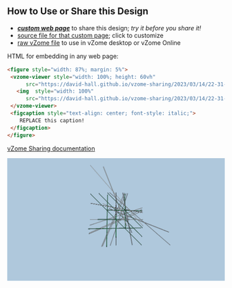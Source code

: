 
## How to Use or Share this Design

 - [***custom web page***][post] to share this design; *try it before you share it!*
 - [source file for that custom page][source]; click to customize
 - [raw vZome file][raw] to use in vZome desktop or vZome Online
 
 HTML for embedding in any web page:
 ```html
<figure style="width: 87%; margin: 5%">
  <vzome-viewer style="width: 100%; height: 60vh"
       src="https://david-hall.github.io/vzome-sharing/2023/03/14/22-31-23-Clebsch-surface/Clebsch-surface.vZome" >
    <img  style="width: 100%"
       src="https://david-hall.github.io/vzome-sharing/2023/03/14/22-31-23-Clebsch-surface/Clebsch-surface.png" >
  </vzome-viewer>
  <figcaption style="text-align: center; font-style: italic;">
     REPLACE this caption!
  </figcaption>
</figure>
 ```

[vZome Sharing documentation](https://vzome.github.io/vzome/sharing.html#how-it-works)

![Image](<Clebsch-surface.png>)


[post]: <https://david-hall.github.io/vzome-sharing/2023/03/14/Clebsch-surface-22-31-23.html>
[source]: <https://github.com/david-hall/vzome-sharing/edit/main/_posts/2023-03-14-Clebsch-surface-22-31-23.md>
[raw]: <https://raw.githubusercontent.com/david-hall/vzome-sharing/main/2023/03/14/22-31-23-Clebsch-surface/Clebsch-surface.vZome>